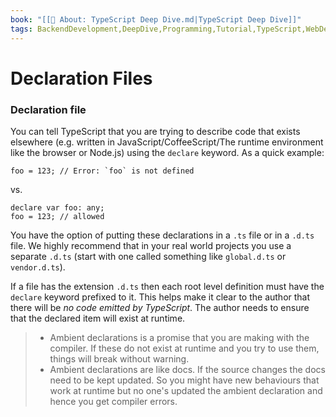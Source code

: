 ```yaml
---
book: "[[📓 About꞉ TypeScript Deep Dive.md|TypeScript Deep Dive]]"
tags: BackendDevelopment,DeepDive,Programming,Tutorial,TypeScript,WebDevelopment
---
```


# Declaration Files

### Declaration file

You can tell TypeScript that you are trying to describe code that exists elsewhere (e.g. written in JavaScript/CoffeeScript/The runtime environment like the browser or Node.js) using the `declare` keyword. As a quick example:

```
foo = 123; // Error: `foo` is not defined
```

vs.

```
declare var foo: any;
foo = 123; // allowed
```

You have the option of putting these declarations in a `.ts` file or in a `.d.ts` file. We highly recommend that in your real world projects you use a separate `.d.ts` (start with one called something like `global.d.ts` or `vendor.d.ts`).

If a file has the extension `.d.ts` then each root level definition must have the `declare` keyword prefixed to it. This helps make it clear to the author that there will be _no code emitted by TypeScript_. The author needs to ensure that the declared item will exist at runtime.

> - Ambient declarations is a promise that you are making with the compiler. If these do not exist at runtime and you try to use them, things will break without warning.
> - Ambient declarations are like docs. If the source changes the docs need to be kept updated. So you might have new behaviours that work at runtime but no one's updated the ambient declaration and hence you get compiler errors.